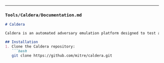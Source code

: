 
---

### `Tools/Caldera/Documentation.md`
```markdown
# Caldera

Caldera is an automated adversary emulation platform designed to test and improve detection capabilities.

## Installation
1. Clone the Caldera repository:
   ```bash
   git clone https://github.com/mitre/caldera.git
